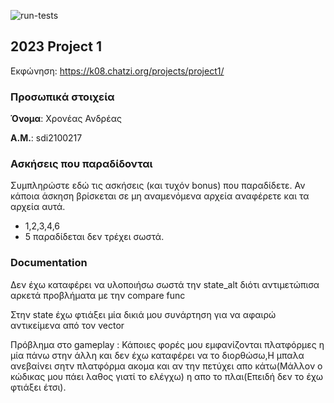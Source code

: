 ![run-tests](../../workflows/run-tests/badge.svg)

## 2023 Project 1

Εκφώνηση: https://k08.chatzi.org/projects/project1/


### Προσωπικά στοιχεία

__Όνομα__: Χρονέας Ανδρέας

__Α.Μ.__: sdi2100217

### Ασκήσεις που παραδίδονται

Συμπληρώστε εδώ τις ασκήσεις (και τυχόν bonus) που παραδίδετε. Αν κάποια άσκηση
βρίσκεται σε μη αναμενόμενα αρχεία αναφέρετε και τα αρχεία αυτά.

- 1,2,3,4,6
- 5 παραδίδεται δεν τρέχει σωστά.

### Documentation

Δεν έχω καταφέρει να υλοποιήσω σωστά την state_alt διότι αντιμετώπισα αρκετά προβλήματα με την compare func

Στην state έχω φτιάξει μία δικιά μου συνάρτηση για να αφαιρώ αντικείμενα από τον vector

Πρόβλημα στο gameplay  :  Κάποιες φορές μου εμφανίζονται πλατφόρμες η μία πάνω στην άλλη και δεν έχω καταφέρει να το διορθώσω,Η μπαλα ανεβαίνει σητν πλατφόρμα ακομα και αν την πετύχει απο κάτω(Μάλλον ο κώδικας μου πάει λαθος γιατί το ελέγχω) η απο το πλαι(Επειδή δεν το έχω φτιάξει έτσι). 
